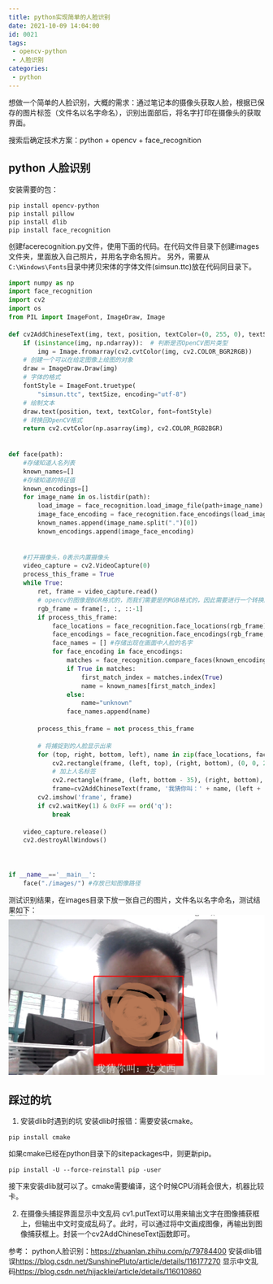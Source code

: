 ```yaml
---
title: python实现简单的人脸识别
date: 2021-10-09 14:04:00
id: 0021
tags: 
 - opencv-python
 - 人脸识别
categories:
 - python
---
```


想做一个简单的人脸识别，大概的需求：通过笔记本的摄像头获取人脸，根据已保存的图片标签（文件名以名字命名），识别出面部后，将名字打印在摄像头的获取界面。

搜索后确定技术方案：python + opencv + face_recognition
<!--more-->

## python 人脸识别

安装需要的包：
```
pip install opencv-python
pip install pillow
pip install dlib
pip install face_recognition
```
创建facerecognition.py文件，使用下面的代码。在代码文件目录下创建images文件夹，里面放入自己照片，并用名字命名照片。
另外，需要从```C:\Windows\Fonts```目录中拷贝宋体的字体文件(simsun.ttc)放在代码同目录下。

```python
import numpy as np
import face_recognition 
import cv2
import os
from PIL import ImageFont, ImageDraw, Image

def cv2AddChineseText(img, text, position, textColor=(0, 255, 0), textSize=30):
    if (isinstance(img, np.ndarray)):  # 判断是否OpenCV图片类型
        img = Image.fromarray(cv2.cvtColor(img, cv2.COLOR_BGR2RGB))
    # 创建一个可以在给定图像上绘图的对象
    draw = ImageDraw.Draw(img)
    # 字体的格式
    fontStyle = ImageFont.truetype(
        "simsun.ttc", textSize, encoding="utf-8")
    # 绘制文本
    draw.text(position, text, textColor, font=fontStyle)
    # 转换回OpenCV格式
    return cv2.cvtColor(np.asarray(img), cv2.COLOR_RGB2BGR)


def face(path):
    #存储知道人名列表
    known_names=[] 
    #存储知道的特征值
    known_encodings=[]
    for image_name in os.listdir(path):
        load_image = face_recognition.load_image_file(path+image_name) #加载图片
        image_face_encoding = face_recognition.face_encodings(load_image)[0] #获得128维特征值
        known_names.append(image_name.split(".")[0])
        known_encodings.append(image_face_encoding)

    
    #打开摄像头，0表示内置摄像头
    video_capture = cv2.VideoCapture(0) 
    process_this_frame = True
    while True:
        ret, frame = video_capture.read()
        # opencv的图像是BGR格式的，而我们需要是的RGB格式的，因此需要进行一个转换。
        rgb_frame = frame[:, :, ::-1]
        if process_this_frame:
            face_locations = face_recognition.face_locations(rgb_frame)#获得所有人脸位置
            face_encodings = face_recognition.face_encodings(rgb_frame, face_locations) #获得人脸特征值
            face_names = [] #存储出现在画面中人脸的名字
            for face_encoding in face_encodings:         
                matches = face_recognition.compare_faces(known_encodings, face_encoding,tolerance=0.5)
                if True in matches:
                    first_match_index = matches.index(True)
                    name = known_names[first_match_index]
                else:
                    name="unknown"
                face_names.append(name)

        process_this_frame = not process_this_frame

        # 将捕捉到的人脸显示出来
        for (top, right, bottom, left), name in zip(face_locations, face_names):
            cv2.rectangle(frame, (left, top), (right, bottom), (0, 0, 255), 2) # 画人脸矩形框
            # 加上人名标签
            cv2.rectangle(frame, (left, bottom - 35), (right, bottom), (0, 0, 255), cv2.FILLED)
            frame=cv2AddChineseText(frame, '我猜你叫：' + name, (left + 6, bottom - 6),(255, 255, 255), 30)
        cv2.imshow('frame', frame)
        if cv2.waitKey(1) & 0xFF == ord('q'):
            break

    video_capture.release()
    cv2.destroyAllWindows()



if __name__=='__main__':
    face("./images/") #存放已知图像路径
```


测试识别结果，在images目录下放一张自己的图片，文件名以名字命名，测试结果如下：
![识别结果](https://raw.githubusercontent.com/edsiongithub/blogimages/master/20210831/%E8%AF%86%E5%88%AB%E7%BB%93%E6%9E%9C.png)

## 踩过的坑
1. 安装dlib时遇到的坑
安装dlib时报错：需要安装cmake。
```
pip install cmake
```
如果cmake已经在python目录下的sitepackages中，则更新pip。
```
pip install -U --force-reinstall pip -user
```
接下来安装dlib就可以了。cmake需要编译，这个时候CPU消耗会很大，机器比较卡。

2. 在摄像头捕捉界面显示中文乱码
cv1.putText可以用来输出文字在图像捕获框上，但输出中文时变成乱码了。此时，可以通过将中文画成图像，再输出到图像捕获框上。封装一个cv2AddChineseText函数即可。

参考：
python人脸识别：<a href="https://zhuanlan.zhihu.com/p/79784400">https://zhuanlan.zhihu.com/p/79784400</a>
安装dlib错误<a href="https://blog.csdn.net/SunshinePluto/article/details/116177270">https://blog.csdn.net/SunshinePluto/article/details/116177270</a>
显示中文乱码<a href="https://blog.csdn.net/hijacklei/article/details/116010860">https://blog.csdn.net/hijacklei/article/details/116010860</a>

